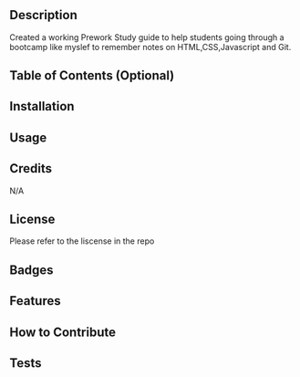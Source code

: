 # <Prework Study Guide>

## Description

Created a working Prework Study guide to help students going through a bootcamp like myslef to remember notes on HTML,CSS,Javascript and Git.

## Table of Contents (Optional)


## Installation



## Usage


## Credits
N/A


## License
Please refer to the liscense in the repo


## Badges



## Features



## How to Contribute



## Tests

